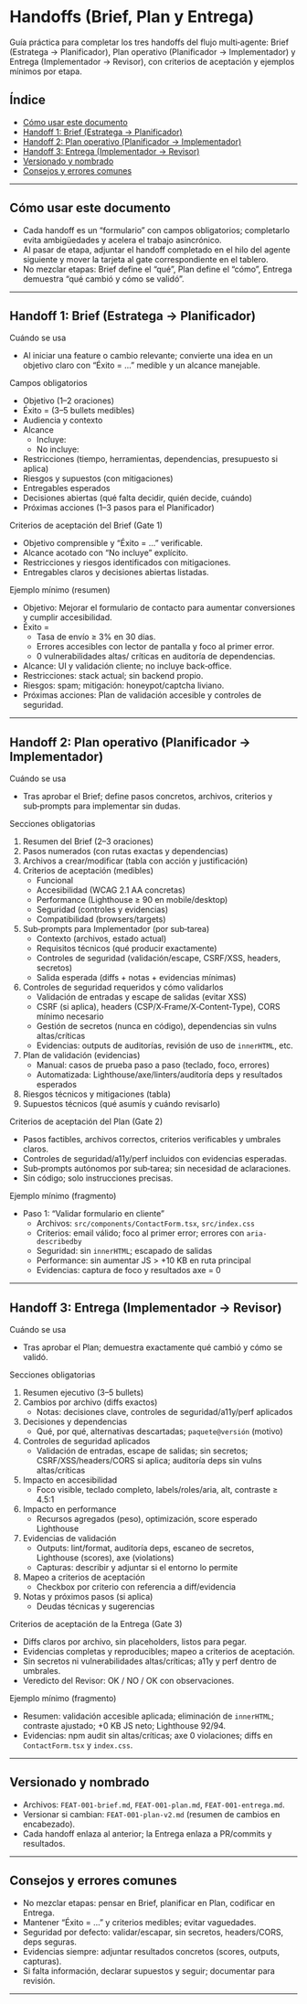 # Handoffs (Brief, Plan y Entrega)

Guía práctica para completar los tres handoffs del flujo multi‑agente: Brief (Estratega → Planificador), Plan operativo (Planificador → Implementador) y Entrega (Implementador → Revisor), con criterios de aceptación y ejemplos mínimos por etapa.

## Índice
- [Cómo usar este documento](#cómo-usar-este-documento)
- [Handoff 1: Brief (Estratega → Planificador)](#handoff-1-brief-estratega--planificador)
- [Handoff 2: Plan operativo (Planificador → Implementador)](#handoff-2-plan-operativo-planificador--implementador)
- [Handoff 3: Entrega (Implementador → Revisor)](#handoff-3-entrega-implementador--revisor)
- [Versionado y nombrado](#versionado-y-nombrado)
- [Consejos y errores comunes](#consejos-y-errores-comunes)

---

## Cómo usar este documento
- Cada handoff es un “formulario” con campos obligatorios; completarlo evita ambigüedades y acelera el trabajo asincrónico.  
- Al pasar de etapa, adjuntar el handoff completado en el hilo del agente siguiente y mover la tarjeta al gate correspondiente en el tablero.  
- No mezclar etapas: Brief define el “qué”, Plan define el “cómo”, Entrega demuestra “qué cambió y cómo se validó”.

---

## Handoff 1: Brief (Estratega → Planificador)

Cuándo se usa  
- Al iniciar una feature o cambio relevante; convierte una idea en un objetivo claro con “Éxito = …” medible y un alcance manejable.

Campos obligatorios  
- Objetivo (1–2 oraciones)  
- Éxito = (3–5 bullets medibles)  
- Audiencia y contexto  
- Alcance  
  - Incluye:  
  - No incluye:  
- Restricciones (tiempo, herramientas, dependencias, presupuesto si aplica)  
- Riesgos y supuestos (con mitigaciones)  
- Entregables esperados  
- Decisiones abiertas (qué falta decidir, quién decide, cuándo)  
- Próximas acciones (1–3 pasos para el Planificador)

Criterios de aceptación del Brief (Gate 1)  
- Objetivo comprensible y “Éxito = …” verificable.  
- Alcance acotado con “No incluye” explícito.  
- Restricciones y riesgos identificados con mitigaciones.  
- Entregables claros y decisiones abiertas listadas.

Ejemplo mínimo (resumen)  
- Objetivo: Mejorar el formulario de contacto para aumentar conversiones y cumplir accesibilidad.  
- Éxito =  
  - Tasa de envío ≥ 3% en 30 días.  
  - Errores accesibles con lector de pantalla y foco al primer error.  
  - 0 vulnerabilidades altas/ críticas en auditoría de dependencias.  
- Alcance: UI y validación cliente; no incluye back‑office.  
- Restricciones: stack actual; sin backend propio.  
- Riesgos: spam; mitigación: honeypot/captcha liviano.  
- Próximas acciones: Plan de validación accesible y controles de seguridad.

---

## Handoff 2: Plan operativo (Planificador → Implementador)

Cuándo se usa  
- Tras aprobar el Brief; define pasos concretos, archivos, criterios y sub‑prompts para implementar sin dudas.

Secciones obligatorias  
1) Resumen del Brief (2–3 oraciones)  
2) Pasos numerados (con rutas exactas y dependencias)  
3) Archivos a crear/modificar (tabla con acción y justificación)  
4) Criterios de aceptación (medibles)  
   - Funcional  
   - Accesibilidad (WCAG 2.1 AA concretas)  
   - Performance (Lighthouse ≥ 90 en mobile/desktop)  
   - Seguridad (controles y evidencias)  
   - Compatibilidad (browsers/targets)  
5) Sub‑prompts para Implementador (por sub‑tarea)  
   - Contexto (archivos, estado actual)  
   - Requisitos técnicos (qué producir exactamente)  
   - Controles de seguridad (validación/escape, CSRF/XSS, headers, secretos)  
   - Salida esperada (diffs + notas + evidencias mínimas)  
6) Controles de seguridad requeridos y cómo validarlos  
   - Validación de entradas y escape de salidas (evitar XSS)  
   - CSRF (si aplica), headers (CSP/X‑Frame/X‑Content‑Type), CORS mínimo necesario  
   - Gestión de secretos (nunca en código), dependencias sin vulns altas/críticas  
   - Evidencias: outputs de auditorías, revisión de uso de `innerHTML`, etc.  
7) Plan de validación (evidencias)  
   - Manual: casos de prueba paso a paso (teclado, foco, errores)  
   - Automatizada: Lighthouse/axe/linters/auditoría deps y resultados esperados  
8) Riesgos técnicos y mitigaciones (tabla)  
9) Supuestos técnicos (qué asumís y cuándo revisarlo)

Criterios de aceptación del Plan (Gate 2)  
- Pasos factibles, archivos correctos, criterios verificables y umbrales claros.  
- Controles de seguridad/a11y/perf incluidos con evidencias esperadas.  
- Sub‑prompts autónomos por sub‑tarea; sin necesidad de aclaraciones.  
- Sin código; solo instrucciones precisas.

Ejemplo mínimo (fragmento)  
- Paso 1: “Validar formulario en cliente”  
  - Archivos: `src/components/ContactForm.tsx`, `src/index.css`  
  - Criterios: email válido; foco al primer error; errores con `aria-describedby`  
  - Seguridad: sin `innerHTML`; escapado de salidas  
  - Performance: sin aumentar JS > +10 KB en ruta principal  
  - Evidencias: captura de foco y resultados axe = 0

---

## Handoff 3: Entrega (Implementador → Revisor)

Cuándo se usa  
- Tras aprobar el Plan; demuestra exactamente qué cambió y cómo se validó.

Secciones obligatorias  
1) Resumen ejecutivo (3–5 bullets)  
2) Cambios por archivo (diffs exactos)  
   - Notas: decisiones clave, controles de seguridad/a11y/perf aplicados  
3) Decisiones y dependencias  
   - Qué, por qué, alternativas descartadas; `paquete@versión` (motivo)  
4) Controles de seguridad aplicados  
   - Validación de entradas, escape de salidas; sin secretos; CSRF/XSS/headers/CORS si aplica; auditoría deps sin vulns altas/críticas  
5) Impacto en accesibilidad  
   - Foco visible, teclado completo, labels/roles/aria, alt, contraste ≥ 4.5:1  
6) Impacto en performance  
   - Recursos agregados (peso), optimización, score esperado Lighthouse  
7) Evidencias de validación  
   - Outputs: lint/format, auditoría deps, escaneo de secretos, Lighthouse (scores), axe (violations)  
   - Capturas: describir y adjuntar si el entorno lo permite  
8) Mapeo a criterios de aceptación  
   - Checkbox por criterio con referencia a diff/evidencia  
9) Notas y próximos pasos (si aplica)  
   - Deudas técnicas y sugerencias

Criterios de aceptación de la Entrega (Gate 3)  
- Diffs claros por archivo, sin placeholders, listos para pegar.  
- Evidencias completas y reproducibles; mapeo a criterios de aceptación.  
- Sin secretos ni vulnerabilidades altas/críticas; a11y y perf dentro de umbrales.  
- Veredicto del Revisor: OK / NO / OK con observaciones.

Ejemplo mínimo (fragmento)  
- Resumen: validación accesible aplicada; eliminación de `innerHTML`; contraste ajustado; +0 KB JS neto; Lighthouse 92/94.  
- Evidencias: npm audit sin altas/críticas; axe 0 violaciones; diffs en `ContactForm.tsx` y `index.css`.

---

## Versionado y nombrado
- Archivos: `FEAT-001-brief.md`, `FEAT-001-plan.md`, `FEAT-001-entrega.md`.  
- Versionar si cambian: `FEAT-001-plan-v2.md` (resumen de cambios en encabezado).  
- Cada handoff enlaza al anterior; la Entrega enlaza a PR/commits y resultados.

---

## Consejos y errores comunes
- No mezclar etapas: pensar en Brief, planificar en Plan, codificar en Entrega.  
- Mantener “Éxito = …” y criterios medibles; evitar vaguedades.  
- Seguridad por defecto: validar/escapar, sin secretos, headers/CORS, deps seguras.  
- Evidencias siempre: adjuntar resultados concretos (scores, outputs, capturas).  
- Si falta información, declarar supuestos y seguir; documentar para revisión.

---
